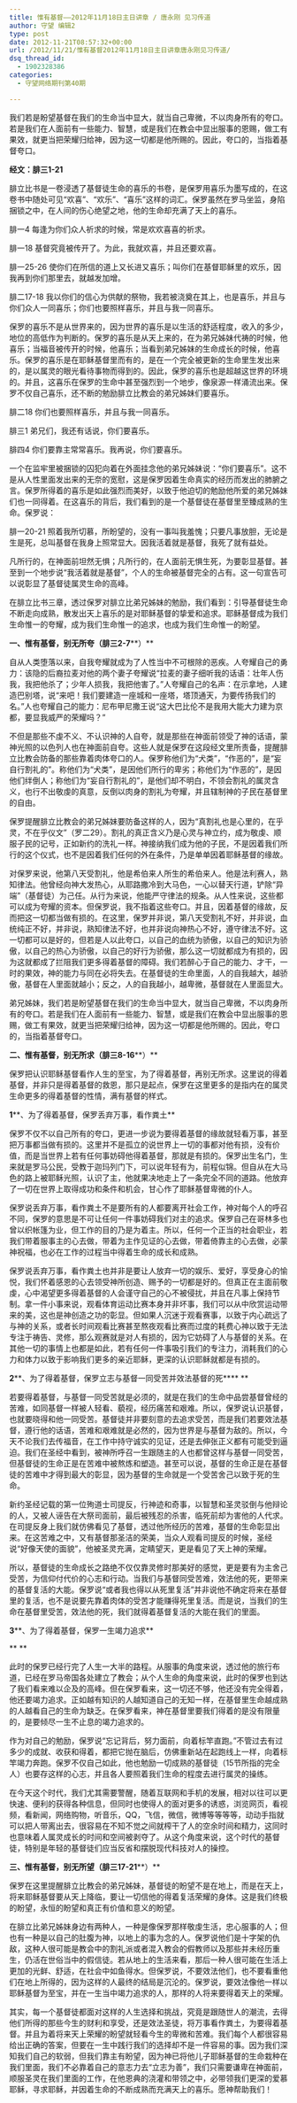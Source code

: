 ```yaml
---
title: 惟有基督——2012年11月18日主日讲章 / 唐永刚 见习传道
author: 守望 编辑2
type: post
date: 2012-11-21T08:57:32+00:00
url: /2012/11/21/惟有基督2012年11月18日主日讲章唐永刚见习传道/
dsq_thread_id:
  - 1902328386
categories:
  - 守望网络期刊第40期

---
```

我们若是盼望基督在我们的生命当中显大，就当自己卑微，不以肉身所有的夸口。若是我们在人面前有一些能力、智慧，或是我们在教会中显出服事的恩赐，做工有果效，就更当把荣耀归给神，因为这一切都是他所赐的。因此，夸口的，当指着基督夸口。<!--more-->

**经文：腓三1-21**

腓立比书是一卷浸透了基督徒生命的喜乐的书卷，是保罗用喜乐为墨写成的，在这卷书中随处可见“欢喜”、“欢乐”、“喜乐”这样的词汇。保罗虽然在罗马坐监，身陷捆锁之中，在人间的伤心绝望之地，他的生命却充满了天上的喜乐。

腓一4 每逢为你们众人祈求的时候，常是欢欢喜喜的祈求。

腓一18 基督究竟被传开了。为此，我就欢喜，并且还要欢喜。

腓一25-26 使你们在所信的道上又长进又喜乐；叫你们在基督耶稣里的欢乐，因我再到你们那里去，就越发加增。

腓二17-18 我以你们的信心为供献的祭物，我若被浇奠在其上，也是喜乐，并且与你们众人一同喜乐；你们也要照样喜乐，并且与我一同喜乐。

保罗的喜乐不是从世界来的，因为世界的喜乐是以生活的舒适程度，收入的多少，地位的高低作为判断的。保罗的喜乐是从天上来的，在为弟兄姊妹代祷的时候，他喜乐；当福音被传开的时候，他喜乐；当看到弟兄姊妹的生命成长的时候，他喜乐。保罗的喜乐是在耶稣基督里而有的，是在一个完全被更新的生命里生发出来的，是以属灵的眼光看待事物而得到的。因此，保罗的喜乐也是超越这世界的环境的。并且，这喜乐在保罗的生命中甚至强烈到一个地步，像泉源一样涌流出来。保罗不仅自己喜乐，还不断的勉励腓立比教会的弟兄姊妹们要喜乐。

腓二18 你们也要照样喜乐，并且与我一同喜乐。

腓三1 弟兄们，我还有话说，你们要喜乐。

腓四4 你们要靠主常常喜乐。我再说，你们要喜乐。

一个在监牢里被捆锁的囚犯向着在外面挂念他的弟兄姊妹说：“你们要喜乐”。这不是从人性里面发出来的无奈的宽慰，这是保罗因着生命真实的经历而发出的肺腑之言。保罗所得着的喜乐是如此强烈而美好，以致于他迫切的勉励他所爱的弟兄姊妹们也一同得着。在这喜乐的背后，我们看到的是一个基督徒在基督里至臻成熟的生命。保罗说：

腓一20-21 照着我所切慕，所盼望的，没有一事叫我羞愧；只要凡事放胆，无论是生是死，总叫基督在我身上照常显大。因我活着就是基督，我死了就有益处。

凡所行的，在神面前坦然无惧；凡所行的，在人面前无惧生死，为要彰显基督。甚至到一个地步说“我活着就是基督”，个人的生命被基督完全的占有。这一句宣告可以说彰显了基督徒属灵生命的高峰。

在腓立比书三章，透过保罗对腓立比弟兄姊妹的勉励，我们看到：引导基督徒生命不断走向成熟，散发出天上喜乐的是对耶稣基督的挚爱和追求。耶稣基督成为我们生命惟一的夸耀，成为我们生命惟一的追求，也成为我们生命惟一的盼望。

**一、惟有基督，别无所夸（腓三2-7****）**

自从人类堕落以来，自我夸耀就成为了人性当中不可根除的恶疾。人夸耀自己的勇力：该隐的后裔拉麦对他的两个妻子夸耀说“拉麦的妻子细听我的话语：壮年人伤我，我把他杀了；少年人损我，我把他害了。”人夸耀自己的名声：在示拿地，人建造巴别塔，说“来吧！我们要建造一座城和一座塔，塔顶通天，为要传扬我们的名。”人也夸耀自己的能力：尼布甲尼撒王说“这大巴比伦不是我用大能大力建为京都，要显我威严的荣耀吗？”

不但是那些不虔不义、不认识神的人自夸，就是那些在神面前领受了神的话语，蒙神光照的以色列人也在神面前自夸。这些人就是保罗在这段经文里所责备，提醒腓立比教会防备的那些靠着肉体夸口的人。保罗称他们为“犬类”，“作恶的”，是“妄自行割礼的”。称他们为“犬类”，是因他们所行的卑劣；称他们为“作恶的”，是因他们绊倒人；称他们为“妄自行割礼的”，是他们却不明白，不领会割礼的属灵含义，也行不出敬虔的真意，反倒以肉身的割礼为夸耀，并且辖制神的子民在基督里的自由。

保罗提醒腓立比教会的弟兄姊妹要防备这样的人，因为“真割礼也是心里的，在乎灵，不在乎仪文”（罗二29）。割礼的真正含义乃是心灵与神立约，成为敬虔、顺服子民的记号，正如新约的洗礼一样。神接纳我们成为他的子民，不是因着我们所行的这个仪式，也不是因着我们任何的外在条件，乃是单单因着耶稣基督的缘故。

对保罗来说，他第八天受割礼，他是希伯来人所生的希伯来人。他是法利赛人，熟知律法。他曾经向神大发热心，从耶路撒冷到大马色，一心以替天行道，铲除“异端”（基督徒）为己任。从行为来说，他能严守律法的规条。从人性来说，这些都可以成为夸耀的资本。但保罗说，我不指着这些夸口。并且，因着基督的缘故，反而把这一切都当做有损的。在这里，保罗并非说，第八天受割礼不好，并非说，血统纯正不好，并非说，熟知律法不好，也并非说向神热心不好，遵守律法不好。这一切都可以是好的，但若是人以此夸口，以自己的血统为骄傲，以自己的知识为骄傲，以自己的热心为骄傲，以自己的好行为骄傲，那么这一切就都成为有损的，因为这就都成了拦阻我们更多得着基督的障碍。我们若醉心于自己的能力、才干，一时的果效，神的能力与同在必将失去。在基督徒的生命里面，人的自我越大，越骄傲，基督在人里面就越小；反之，人的自我越小，越卑微，基督就在人里面显大。

弟兄姊妹，我们若是盼望基督在我们的生命当中显大，就当自己卑微，不以肉身所有的夸口。若是我们在人面前有一些能力、智慧，或是我们在教会中显出服事的恩赐，做工有果效，就更当把荣耀归给神，因为这一切都是他所赐的。因此，夸口的，当指着基督夸口。

**二、惟有基督，别无所求（腓三8-16****）**

保罗把认识耶稣基督看作人生的至宝，为了得着基督，再别无所求。这里说的得着基督，并非只是得着基督的救恩，那只是起点，保罗在这里更多的是指内在的属灵生命更多的得着基督的性情，满有基督的样式。

**1****、为了得着基督，保罗丢弃万事，看作粪土**

保罗不仅不以自己所有的夸口，更进一步说为要得着基督的缘故就轻看万事，甚至把万事都当做有损的。这里并不是孤立的说世界上一切的事都对他有损，没有价值，而是当世界上若有任何事妨碍他得着基督，那就是有损的。保罗出生名门，生来就是罗马公民，受教于迦玛列门下，可以说年轻有为，前程似锦。但自从在大马色的路上被耶稣光照，认识了主，他就果决地走上了一条完全不同的道路。他放弃了一切在世界上取得成功和条件和机会，甘心作了耶稣基督卑微的仆人。

保罗说丢弃万事，看作粪土不是要所有的人都要离开社会工作，神对每个人的呼召不同，保罗的意思是不可让任何一件事妨碍我们对主的追求。保罗自己在哥林多也曾以织帐篷为业，但工作的目的乃是为着主。所以，任何一个正当的社会职业，若我们带着服事主的心去做，带着为主作见证的心去做，带着倚靠主的心去做，必蒙神祝福，也必在工作的过程当中得着生命的成长和成熟。

保罗说丢弃万事，看作粪土也并非是要让人放弃一切的娱乐、爱好，享受身心的愉悦，我们怀着感恩的心去领受神所创造、赐予的一切都是好的。但真正在主面前敬虔，心中渴望更多得着基督的人会谨守自己的心不被侵扰，并且在凡事上保持节制。拿一件小事来说，观看体育运动比赛本身并非坏事，我们可以从中欣赏运动带来的美，这也是神创造之功的彰显。但如果人沉迷于观看赛事，以致于内心疏远了与神的关系，或者长时间观看比赛甚至熬夜观看比赛而过度的耗费心神以致于无法专注于祷告、灵修，那么观赛就是对人有损的，因为它妨碍了人与基督的关系。在其他一切的事情上也都是如此，若有任何一件事吸引我们的专注力，消耗我们的心力和体力以致于影响我们更多的亲近耶稣，更深的认识耶稣就都是有损的。

**2****、为了得着基督，保罗立志与基督一同受苦并效法基督的死**** **

若要得着基督，与基督一同受苦就是必须的，就是在我们的生命中品尝基督曾经的苦难，如同基督一样被人轻看、藐视，经历痛苦和艰难。所以，保罗说认识基督，也就要晓得和他一同受苦。基督徒并非要刻意的去追求受苦，而是我们若要效法基督，遵行他的话语，苦难和艰难就是必然的，因为世界是与基督为敌的。所以，今天不论我们去传福音，在工作中持守诚实的见证，还是去伸张正义都有可能受到逼迫。我们在圣经中看到，被神所呼召一生跟随主的人也都曾这样与基督一同受苦，但基督徒的生命正是在苦难中被熬炼和塑造。甚至可以说，基督的生命正是在基督徒的苦难中才得到最大的彰显，因为基督的生命就是一个受苦舍己以致于死的生命。

新约圣经记载的第一位殉道士司提反，行神迹和奇事，以智慧和圣灵驳倒与他辩论的人，又被人诬告在大祭司面前，最后被残忍的杀害，临死前却为害他的人代求。在司提反身上我们就仿佛看见了基督，透过他所经历的苦难，基督的生命彰显出来。在这苦难之中，又有基督那圣洁的荣美，当众人观看司提反的时候，圣经说“好像天使的面貌”，他被圣灵充满，定睛望天，更是看见了天上神的荣耀。

所以，基督徒的生命成长之路绝不仅仅靠灵修时那美好的感觉，更是要有为主舍己受苦，为信仰付代价的心志和行动。当我们与基督同受苦难，效法他的死，更带来的基督复活的大能。保罗说“或者我也得以从死里复活”并非说他不确定将来在基督里的复活，也不是说要先靠着肉体的受苦才能赚得死里复活。而是说，当我们的生命在基督里受苦，效法他的死，我们就得着基督复活的大能在我们的里面。

**3****、为了得着基督，保罗一生竭力追求**

** **

此时的保罗已经行完了人生一大半的路程。从服事的角度来说，透过他的旅行布道，已经在罗马帝国各处建立了教会；从个人生命的角度来说，此时的保罗也到达了我们看来难以企及的高峰。但在保罗看来，这一切还不够，他还没有完全得着，他还要竭力追求。正如越有知识的人越知道自己的无知一样，在基督里生命越成熟的人越看自己的生命为缺乏。在保罗看来，神在基督里要我们得着的是没有限量的，是要倾尽一生不止息的竭力追求的。

作为对自己的勉励，保罗说“忘记背后，努力面前，向着标竿直跑。”不管过去有过多少的成就、收获和得着，都把它抛在脑后，仿佛重新站在起跑线上一样，向着标竿竭力奔跑。保罗不仅自己如此，他也勉励一切成熟的基督徒（15节所指的完全人）也要存这样的心志，并且各人要照着我们生命的程度去进行属灵的操练。

在今天这个时代，我们尤其需要警醒，随着互联网和手机的发展，相对以往可以更快速、便利的获得各种信息，但同时也使得人的面对更多的诱惑，浏览网页，看视频，看新闻，网络购物，听音乐，QQ，飞信，微信，微博等等等等，动动手指就可以把人带离出去，很容易在不知不觉之间就榨干了人的空余时间和精力，这同时也意味着人属灵成长的时间和空间被剥夺了。从这个角度来说，这个时代的基督徒，特别是年轻的基督徒们应当反省和摆脱现代科技对人的操控。

**三、惟有基督，别无所望（腓三17-21****）**

保罗在这里提醒腓立比教会的弟兄姊妹，基督徒的盼望不是在地上，而是在天上，将来耶稣基督要从天上降临，要让一切信他的得着复活荣耀的身体。这是我们终极的盼望，永恒的盼望和真正有价值和意义的盼望。

在腓立比弟兄姊妹身边有两种人，一种是像保罗那样敬虔生活，忠心服事的人；但也有一种是以自己的肚腹为神，以地上的事为念的人。保罗说他们是十字架的仇敌，这种人很可能是教会中的割礼派或者混入教会的假教师以及那些并未经历重生，仍活在世俗当中的假信徒。若从地上的生活来看，那后一种人很可能在生活上更加的光鲜、舒适，在社会中如鱼得水。但保罗说，不要效法他们，也不要看重他们在地上所得的，因为这样的人最终的结局是沉沦的。保罗说，要效法像他一样以耶稣基督为至宝，并在一生当中竭力追求的人，那样的人将来要得着天上的荣耀。

其实，每一个基督徒都面对这样的人生选择和挑战，究竟是跟随世人的潮流，去得他们所得的那些今生的财利和享受，还是效法圣徒，将万事看作粪土，为要得着基督。并且为着将来天上荣耀的盼望就轻看今生的卑微和苦难。我们每个人都很容易给出正确的答案，但要在一生中践行我们的选择却不是一件容易的事。因为我们深知我们自己的软弱，但我们靠主有盼望，因为神已将他儿子耶稣基督的生命栽种在我们里面，我们不必靠着自己的意志力去“立志为善”，我们只需要谦卑在神面前，顺服圣灵在我们里面的工作，在他恩典的浇灌和带领之中，必带领我们更深的爱慕耶稣，寻求耶稣，并因着生命的不断成熟而充满天上的喜乐。愿神帮助我们！